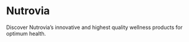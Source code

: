 # Nutrovia
Discover Nutrovia’s innovative and highest quality wellness products for optimum health.

